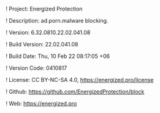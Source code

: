 ! Project: Energized Protection

! Description: ad.porn.malware blocking.

! Version: 6.32.0810.22.02.041.08

! Build Version: 22.02.041.08

! Build Date: Thu, 10 Feb 22 08:17:05 +06

! Version Code: 0410817

! License: CC BY-NC-SA 4.0, https://energized.pro/license

! Github: https://github.com/EnergizedProtection/block

! Web: https://energized.pro

